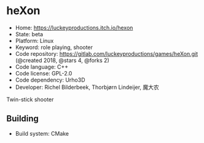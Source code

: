 # heXon

- Home: https://luckeyproductions.itch.io/hexon
- State: beta
- Platform: Linux
- Keyword: role playing, shooter
- Code repository: https://gitlab.com/luckeyproductions/games/heXon.git (@created 2018, @stars 4, @forks 2)
- Code language: C++
- Code license: GPL-2.0
- Code dependency: Urho3D
- Developer: Richel Bilderbeek, Thorbjørn Lindeijer, 魔大农

Twin-stick shooter

## Building

- Build system: CMake
